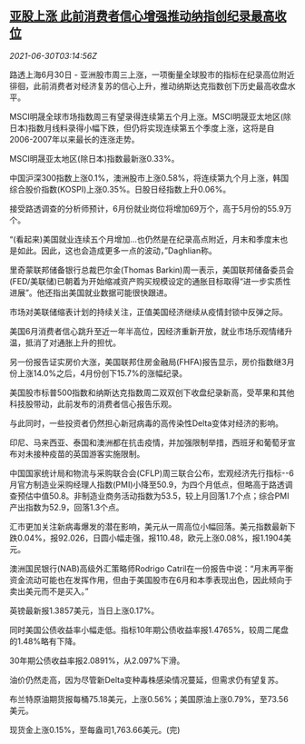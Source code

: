 <!--1625023862000-->
[亚股上涨 此前消费者信心增强推动纳指创纪录最高收位](https://cn.reuters.com/article/asia-financial-markets-0630-wedn-idCNKCS2E60A4)
------

<div><i>2021-06-30T03:14:56Z</i></div><p>路透上海6月30日 - 亚洲股市周三上涨，一项衡量全球股市的指标在纪录高位附近徘徊，此前消费者对经济复苏的信心上升，推动纳斯达克指数创下历史最高收盘水平。</p><p>MSCI明晟全球市场指数周三有望录得连续第五个月上涨。MSCI明晟亚太地区(除日本)指数月线料录得小幅下跌，但仍将实现连续第五个季度上涨，这将是自2006-2007年以来最长的连涨走势。</p><p>MSCI明晟亚太地区(除日本)指数最新涨0.33%。</p><p>中国沪深300指数上涨0.1%，澳洲股市上涨0.58%，将连续第九个月上涨，韩国综合股价指数(KOSPI)上涨0.35%。日股日经指数上升0.06%。</p><p>接受路透调查的分析师预计，6月份就业岗位将增加69万个，高于5月份的55.9万个。</p><p>“(看起来)美国就业连续五个月增加...也仍然是在纪录高点附近，月末和季度末也是如此。因此，这也会造成更多一点的波动，”Daghlian称。</p><p>里奇蒙联邦储备银行总裁巴尔金(Thomas Barkin)周一表示，美国联邦储备委员会(FED/美联储)已朝着为开始缩减资产购买规模设定的通胀目标取得“进一步实质性进展”。他还指出美国就业数据可能很快跟进。</p><p>市场对美联储缩表计划的持续关注，正值美国经济继续从疫情封锁中反弹之际。</p><p>美国6月消费者信心跳升至近一年半高位，因经济重新开放，就业市场乐观情绪升温，抵消了对通胀上升的担忧。</p><p>另一份报告证实房价大涨，美国联邦住房金融局(FHFA)报告显示，房价指数继3月份上涨14.0%之后，4月份创下15.7%的涨幅纪录。</p><p>美国股市标普500指数和纳斯达克指数周二双双创下收盘纪录新高，受苹果和其他科技股带动，此前发布的消费者信心报告乐观。</p><p>与此同时，一些投资者仍然担心新冠病毒的高传染性Delta变体对经济的影响。</p><p>印尼、马来西亚、泰国和澳洲都在抗击疫情，并加强限制举措，西班牙和葡萄牙宣布对未接种疫苗的英国游客实施限制。</p><p>中国国家统计局和物流与采购联合会(CFLP)周三联合公布，宏观经济先行指标--6月官方制造业采购经理人指数(PMI)小降至50.9，为四个月低点，但略高于路透调查预估中值50.8。非制造业商务活动指数为53.5，较上月回落1.7个点；综合PMI产出指数为52.9，回落1.3个点。</p><p>汇市更加关注新病毒爆发的潜在影响，美元从一周高位小幅回落。美元指数最新下跌0.04%，报92.026，日圆小幅走强，报110.48，欧元上涨0.08%，报1.1904美元。</p><p>澳洲国民银行(NAB)高级外汇策略师Rodrigo Catril在一份报告中说：“月末再平衡资金流动可能也在发挥作用，但由于美国股市在6月和本季表现出色，因此倾向于卖出美元而不是买入。”</p><p>英镑最新报1.3857美元，当日上涨0.17%。</p><p>同时美国公债收益率小幅走低。指标10年期公债收益率报1.4765%，较周二尾盘的1.48%略有下降。</p><p>30年期公债收益率报2.0891%，从2.097%下滑。</p><p>油价仍然走高，因为尽管新Delta变种毒株感染情况蔓延，但需求仍有望复苏。</p><p>布兰特原油期货报每桶75.18美元，上涨0.56%；美国原油上涨0.79%，至73.56美元。</p><p>现货金上涨0.15%，至每盎司1,763.66美元。(完)</p>
